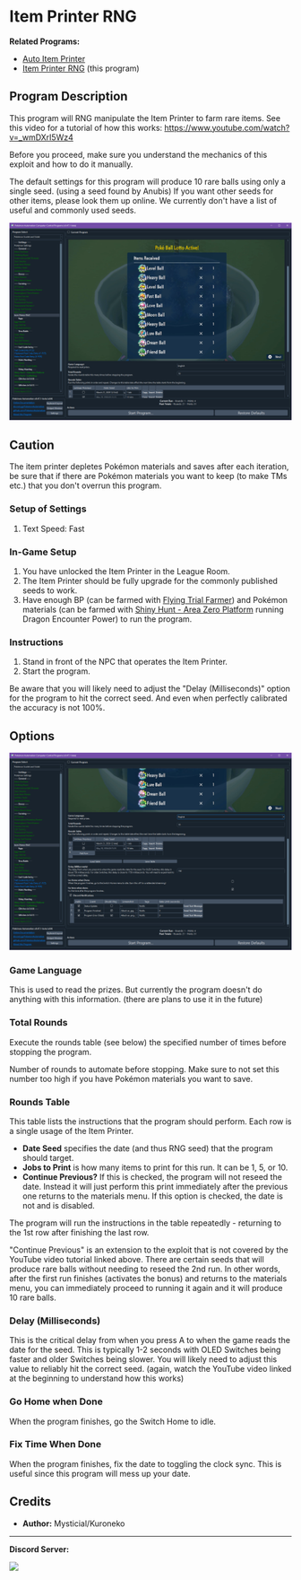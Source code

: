 # Item Printer RNG

**Related Programs:**
- [Auto Item Printer](https://github.com/PokemonAutomation/Microcontroller/blob/master/Wiki/Programs/PokemonSwSh/AutoItemPrinter.md)
- [Item Printer RNG](https://github.com/PokemonAutomation/ComputerControl/blob/master/Wiki/Programs/PokemonSwSh/ItemPrinterRNG.md) (this program)

## Program Description

This program will RNG manipulate the Item Printer to farm rare items. See this video for a tutorial of how this works: https://www.youtube.com/watch?v=_wmDXrI5Wz4

Before you proceed, make sure you understand the mechanics of this exploit and how to do it manually.

The default settings for this program will produce 10 rare balls using only a single seed. (using a seed found by Anubis) If you want other seeds for other items, please look them up online. We currently don't have a list of useful and commonly used seeds.

<img src="images/ItemPrinterRNG-0.png">


## Caution

The item printer depletes Pokémon materials and saves after each iteration, be sure that if there are Pokémon materials you want to keep (to make TMs etc.) that you don't overrun this program.

### Setup of Settings

1. Text Speed: Fast

### In-Game Setup

1. You have unlocked the Item Printer in the League Room.
2. The Item Printer should be fully upgrade for the commonly published seeds to work.
2. Have enough BP (can be farmed with [Flying Trial Farmer](PokemonSV/FlyingTrialFarmer.md)) and Pokémon materials (can be farmed with [Shiny Hunt - Area Zero Platform](PokemonSV/ShinyHunt-AreaZeroPlatform.md) running Dragon Encounter Power) to run the program.

### Instructions

1. Stand in front of the NPC that operates the Item Printer.
2. Start the program.

Be aware that you will likely need to adjust the "Delay (Milliseconds)" option for the program to hit the correct seed. And even when perfectly calibrated the accuracy is not 100%.

## Options

<img src="images/ItemPrinterRNG-1.png">

### Game Language

This is used to read the prizes. But currently the program doesn't do anything with this information. (there are plans to use it in the future)

### Total Rounds

Execute the rounds table (see below) the specified number of times before stopping the program.

Number of rounds to automate before stopping. Make sure to not set this number too high if you have Pokémon materials you want to save.

### Rounds Table

This table lists the instructions that the program should perform. Each row is a single usage of the Item Printer.

- **Date Seed** specifies the date (and thus RNG seed) that the program should target.
- **Jobs to Print** is how many items to print for this run. It can be 1, 5, or 10.
- **Continue Previous?** If this is checked, the program will not reseed the date. Instead it will just perform this print immediately after the previous one returns to the materials menu. If this option is checked, the date is not and is disabled.

The program will run the instructions in the table repeatedly - returning to the 1st row after finishing the last row.

"Continue Previous" is an extension to the exploit that is not covered by the YouTube video tutorial linked above. There are certain seeds that will produce rare balls without needing to reseed the 2nd run. In other words, after the first run finishes (activates the bonus) and returns to the materials menu, you can immediately proceed to running it again and it will produce 10 rare balls.


### Delay (Milliseconds)

This is the critical delay from when you press A to when the game reads the date for the seed. This is typically 1-2 seconds with OLED Switches being faster and older Switches being slower. You will likely need to adjust this value to reliably hit the correct seed. (again, watch the YouTube video linked at the beginning to understand how this works)

### Go Home when Done

When the program finishes, go the Switch Home to idle.

### Fix Time When Done

When the program finishes, fix the date to toggling the clock sync. This is useful since this program will mess up your date.


## Credits

- **Author:** Mysticial/Kuroneko

<hr>

**Discord Server:** 

[<img src="https://canary.discordapp.com/api/guilds/695809740428673034/widget.png?style=banner2">](https://discord.gg/cQ4gWxN)


